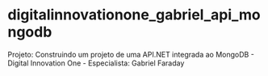 # digitalinnovationone_gabriel_api_mongodb
Projeto: Construindo um projeto de uma API.NET integrada ao MongoDB - Digital Innovation One - Especialista: Gabriel Faraday
